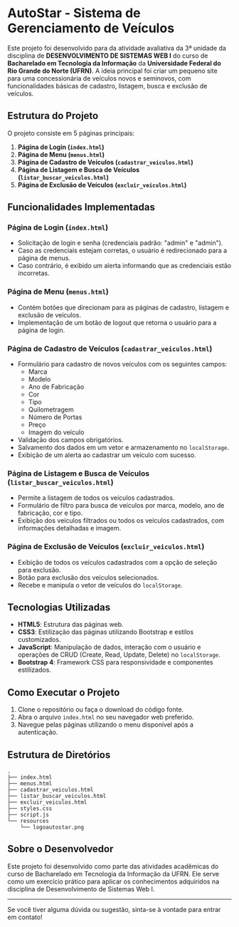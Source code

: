 # AutoStar - Sistema de Gerenciamento de Veículos

Este projeto foi desenvolvido para da atividade avaliativa da 3ª unidade da disciplina de **DESENVOLVIMENTO DE SISTEMAS WEB I** do curso de **Bacharelado em Tecnologia da Informação** da **Universidade Federal do Rio Grande do Norte (UFRN)**. A ideia principal foi criar um pequeno site para uma concessionária de veículos novos e seminovos, com funcionalidades básicas de cadastro, listagem, busca e exclusão de veículos.

## Estrutura do Projeto

O projeto consiste em 5 páginas principais:

1. **Página de Login (`index.html`)**
2. **Página de Menu (`menus.html`)**
3. **Página de Cadastro de Veículos (`cadastrar_veiculos.html`)**
4. **Página de Listagem e Busca de Veículos (`listar_buscar_veiculos.html`)**
5. **Página de Exclusão de Veículos (`excluir_veiculos.html`)**

## Funcionalidades Implementadas

### Página de Login (`index.html`)
- Solicitação de login e senha (credenciais padrão: "admin" e "admin").
- Caso as credenciais estejam corretas, o usuário é redirecionado para a página de menus.
- Caso contrário, é exibido um alerta informando que as credenciais estão incorretas.

### Página de Menu (`menus.html`)
- Contém botões que direcionam para as páginas de cadastro, listagem e exclusão de veículos.
- Implementação de um botão de logout que retorna o usuário para a página de login.

### Página de Cadastro de Veículos (`cadastrar_veiculos.html`)
- Formulário para cadastro de novos veículos com os seguintes campos:
  - Marca
  - Modelo
  - Ano de Fabricação
  - Cor
  - Tipo
  - Quilometragem
  - Número de Portas
  - Preço
  - Imagem do veículo
- Validação dos campos obrigatórios.
- Salvamento dos dados em um vetor e armazenamento no `localStorage`.
- Exibição de um alerta ao cadastrar um veículo com sucesso.

### Página de Listagem e Busca de Veículos (`listar_buscar_veiculos.html`)
- Permite a listagem de todos os veículos cadastrados.
- Formulário de filtro para busca de veículos por marca, modelo, ano de fabricação, cor e tipo.
- Exibição dos veículos filtrados ou todos os veículos cadastrados, com informações detalhadas e imagem.

### Página de Exclusão de Veículos (`excluir_veiculos.html`)
- Exibição de todos os veículos cadastrados com a opção de seleção para exclusão.
- Botão para exclusão dos veículos selecionados.
- Recebe e manipula o vetor de veículos do `localStorage`.

## Tecnologias Utilizadas

- **HTML5**: Estrutura das páginas web.
- **CSS3**: Estilização das páginas utilizando Bootstrap e estilos customizados.
- **JavaScript**: Manipulação de dados, interação com o usuário e operações de CRUD (Create, Read, Update, Delete) no `localStorage`.
- **Bootstrap 4**: Framework CSS para responsividade e componentes estilizados.

## Como Executar o Projeto

1. Clone o repositório ou faça o download do código fonte.
2. Abra o arquivo `index.html` no seu navegador web preferido.
3. Navegue pelas páginas utilizando o menu disponível após a autenticação.

## Estrutura de Diretórios

```plaintext
.
├── index.html
├── menus.html
├── cadastrar_veiculos.html
├── listar_buscar_veiculos.html
├── excluir_veiculos.html
├── styles.css
├── script.js
└── resources
    └── logoautostar.png
```

## Sobre o Desenvolvedor

Este projeto foi desenvolvido como parte das atividades acadêmicas do curso de Bacharelado em Tecnologia da Informação da UFRN. Ele serve como um exercício prático para aplicar os conhecimentos adquiridos na disciplina de Desenvolvimento de Sistemas Web I.

---

Se você tiver alguma dúvida ou sugestão, sinta-se à vontade para entrar em contato!